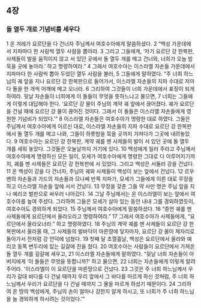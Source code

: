 ## 4장
### 돌 열두 개로 기념비를 세우다
1 온 겨레가 요르단을 다 건너자 주님께서 여호수아에게 말씀하셨다.
2 “백성 가운데에서 지파마다 한 사람씩 열두 사람을 뽑아라.
3 그리고 그들에게, ‘저기 요르단 강 한복판, 사제들이 발을 움직이지 않고 서 있던 곳에서 돌 열두 개를 메고 건너와, 너희가 오늘 밤 묵을 곳에 놓아라.’ 하고 명령하여라.”
4 그래서 여호수아는 이스라엘 자손들 가운데에서 지파마다 한 사람씩 뽑아 두었던 열두 사람을 불러,
5 그들에게 말하였다. “주 너희 하느님의 궤 앞을 지나 요르단 강 한복판으로 들어가서, 이스라엘 자손들의 지파 수대로 저마다 돌을 한 개씩 어깨에 메고 오너라.
6 그리하여 그것들이 너희 가운데에서 표징이 되게 하여라. 뒷날 자손들이 너희에게 이 돌들이 무엇을 뜻하느냐고 물으면,
7 너희는 그들에게 이렇게 대답해야 한다. ‘요르단 강 물이 주님의 계약 궤 앞에서 끊어졌다. 궤가 요르단을 건널 때에 요르단 강 물이 끊어진 것이다. 그래서 이 돌들은 이스라엘 자손들에게 영원한 기념비가 되었다.’”
8 이스라엘 자손들은 여호수아가 명령한 대로 하였다. 그들은 주님께서 여호수아에게 이르신 대로, 이스라엘 자손들의 지파 수대로 요르단 강 한복판에서 돌 열두 개를 메고 나와, 그들이 하룻밤을 묵을 곳까지 가져다가 그곳에 내려놓았다.
9 여호수아는 요르단 강 한복판, 계약 궤를 멘 사제들의 발이 서 있던 곳에 돌 열두 개를 세워 놓았다. 그것들은 오늘날까지 거기에 있다.
10 백성에게 일러 주라고 주님께서 여호수아에게 명령하신 모든 일이, 모세가 여호수아에게 명령한 그대로 다 이루어지기까지, 궤를 멘 사제들은 요르단 강 한복판에 서 있었다. 그리고 백성은 서둘러 강을 건넜다.
11 온 백성이 강을 다 건너자, 주님의 궤와 사제들이 백성이 보는 앞에서 건넜다.
12 르우벤의 자손들과 가드의 자손들과 므나쎄 반쪽 지파가, 모세가 그들에게 이른 대로 무장을 하고 이스라엘 자손들 앞에 서서 건넜다.
13 무장을 갖춘 그들 약 사만 명은 주님 앞을 지나 예리코 벌판으로 싸우러 나아갔다.
14 그날 주님께서는 온 이스라엘이 보는 앞에서 여호수아를 높여 주셨다. 그리하여 그들은 모세가 살아 있는 동안 내내 그를 경외하였듯이, 여호수아도 경외하게 되었다.
15 주님께서 여호수아에게 말씀하셨다.
16 “증언 궤를 멘 사제들에게 요르단에서 올라오라고 명령하여라.”
17 그래서 여호수아가 사제들에게, “요르단에서 올라오너라.” 하고 명령하였다.
18 주님의 계약 궤를 멘 사제들이 요르단 강 한복판에서 올라올 때, 그 사제들의 발바닥이 마른땅에 닿자마자, 요르단 강 물이 제자리로 돌아가서 전처럼 강 언덕에 넘쳤다.
19 첫째 달 초열흘날, 백성은 요르단에서 올라와 예리코 동쪽 변두리에 있는 길갈에 진을 쳤다.
20 여호수아는 사람들이 요르단에서 가져온 돌 열두 개를 길갈에 세우고,
21 이스라엘 자손들에게 말하였다. “뒷날 너희 자손들이 아버지에게 ‘이 돌들은 무엇을 뜻합니까?’ 하고 물으면,
22 너희는 자손들에게 이렇게 알려 주어라. '이스라엘이 이 요르단을 마른땅으로 건넜다.
23 그것은 주 너희 하느님께서 우리가 갈대 바다를 다 건널 때까지 우리 앞에서 그 바다를 마르게 하신 것처럼, 주 너희 하느님께서 우리가 요르단을 다 건널 때까지 그 물을 마르게 하셨기 때문이다.
24 그리하여 온 땅의 백성에게, 주님의 손이 얼마나 강한지 알게 하시고, 또 너희가 주 너희 하느님을 늘 경외하게 하시려는 것이었다.’”
